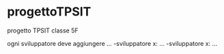 # progettoTPSIT
progetto TPSIT classe 5F

ogni sviluppatore deve aggiungere ...
-sviluppatore x: ...
-sviluppatore x: ...

